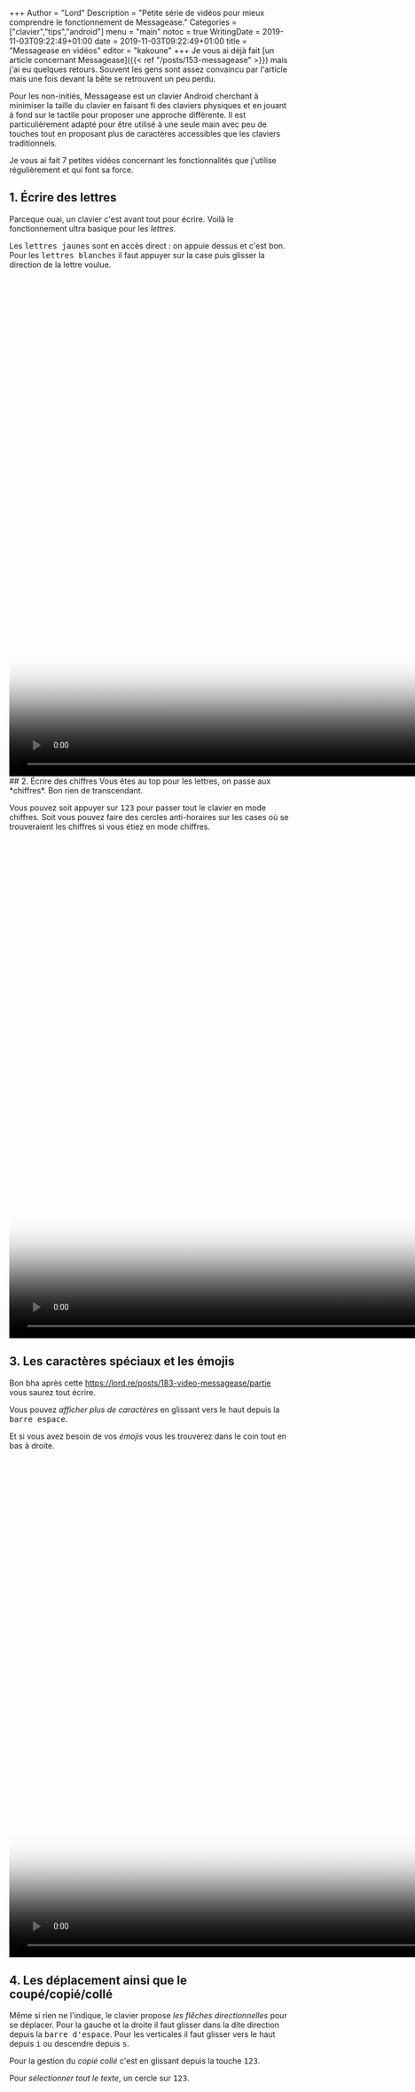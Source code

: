 +++
Author = "Lord"
Description = "Petite série de vidéos pour mieux comprendre le fonctionnement de Messagease."
Categories = ["clavier","tips","android"]
menu = "main"
notoc = true
WritingDate = 2019-11-03T09:22:49+01:00
date = 2019-11-03T09:22:49+01:00
title = "Messagease en vidéos"
editor = "kakoune"
+++
Je vous ai déjà fait [un article concernant Messagease]({{< ref "/posts/153-messagease" >}}) mais j'ai eu quelques retours.
Souvent les gens sont assez convaincu par l'article mais une fois devant la bête se retrouvent un peu perdu.

Pour les non-initiés, Messagease est un clavier Android cherchant à minimiser la taille du clavier en faisant fi des claviers physiques et en jouant à fond sur le tactile pour proposer une approche différente.
Il est particulièrement adapté pour être utilisé à une seule main avec peu de touches tout en proposant plus de caractères accessibles que les claviers traditionnels.

Je vous ai fait 7 petites vidéos concernant les fonctionnalités que j'utilise régulièrement et qui font sa force.

## 1. Écrire des lettres
Parceque ouai, un clavier c'est avant tout pour écrire.
Voilà le fonctionnement ultra basique pour les *lettres*.

Les <samp>lettres jaunes</samp> sont en accès direct : on appuie dessus et c'est bon.
Pour les <samp>lettres blanches</samp> il faut appuyer sur la case puis glisser la direction de la lettre voulue.
<div style="max-width:80%">
<video controls preload="metadata" height="900" poster="https://lord.re/posts/183-video-messagease/vid.png">
 <source type="video/webm" src="https://lord.re/posts/183-video-messagease/partie1.webm">
 <source type="video/mp4" src="https://lord.re/posts/183-video-messagease/partie1.mp4">
</video>
</div>
## 2. Écrire des chiffres
Vous êtes au top pour les lettres, on passe aux *chiffres*.
Bon rien de transcendant.

Vous pouvez soit appuyer sur <samp>123</samp> pour passer tout le clavier en mode chiffres.
Soit vous pouvez faire des cercles anti-horaires sur les cases où se trouveraient les chiffres si vous étiez en mode chiffres.

<div style="max-width:80%">
<video controls preload="metadata" height="900" poster="https://lord.re/posts/183-video-messagease/vid.png">
 <source src="https://lord.re/posts/183-video-messagease/partie2.webm">
 <source src="https://lord.re/posts/183-video-messagease/partie2.mp4">
</video>
</div>

## 3. Les caractères spéciaux et les émojis
Bon bha après cette https://lord.re/posts/183-video-messagease/partie vous saurez tout écrire.

Vous pouvez *afficher plus de caractères* en glissant vers le haut depuis la <samp>barre espace</samp>.

Et si vous avez besoin de vos *émojis* vous les trouverez dans le coin tout en bas à droite.

<div style="max-width:80%">
<video controls preload="metadata" height="900" poster="https://lord.re/posts/183-video-messagease/vid.png">
 <source src="https://lord.re/posts/183-video-messagease/partie3.webm">
 <source src="https://lord.re/posts/183-video-messagease/partie3.mp4">
</video>
</div>

## 4. Les déplacement ainsi que le coupé/copié/collé
Même si rien ne l'indique, le clavier propose *les flêches directionnelles* pour se déplacer.
Pour la gauche et la droite il faut glisser dans la dite direction depuis la <samp>barre d'espace</samp>.
Pour les verticales il faut glisser vers le haut depuis <samp>i</samp> ou descendre depuis <samp>s</samp>.

Pour la gestion du *copié collé* c'est en glissant depuis la touche <samp>123</samp>.

Pour *sélectionner tout le texte*, un cercle sur <samp>123</samp>.

<div style="max-width:80%">
<video controls preload="metadata" height="900" poster="https://lord.re/posts/183-video-messagease/vid.png">
 <source src="https://lord.re/posts/183-video-messagease/partie4.webm">
 <source src="https://lord.re/posts/183-video-messagease/partie4.mp4">
</video>
</div>

## 5. Les textes prédéfinies
Il est effectivement possible d'enregistrer des *phrases prédifinies* que vous écrivez souvent pour pouvoir les ressortir en deux secondes (une adresse pour le GPS, un message parceque vous conduisez, ce genre de trucs).
Un appui long sur <samp>123</samp> puis vous glissez sur l'une des neuf cases.

Pour *les définir*, il vous suffit d'écrire le texte, le sélectionner et faire comme si vous vouliez poser une phrase prédifinie.
Le fait d'avoir un texte sélectionné remplacera le texte existant par le nouveau.

Et d'ailleurs en passant, si les 9 de base ne vous suffise pas, en appuyant au préalable sur <samp>123</samp> vous aurez accès à 9 de plus.

<div style="max-width:80%">
<video controls preload="metadata" height="900" poster="https://lord.re/posts/183-video-messagease/vid.png">
 <source src="https://lord.re/posts/183-video-messagease/partie5.webm">
 <source src="https://lord.re/posts/183-video-messagease/partie5.mp4">
</video>
</div>

## 6. La taille du clavier et son placement
Un des avantages de Messagease est le fait d'être tout petit.
Mais pour aller plus loin on peut altérer sa taille pour mieux s'*adapter à votre morphologie*.

Pour ça il faut glisser sur le bouton de la <samp>main</samp> de haut en bas pour changer la taille ou bien de gauche à droite pour décaler le clavier.

<div style="max-width:80%">
<video controls preload="metadata" height="900" poster="https://lord.re/posts/183-video-messagease/vid.png">
 <source src="https://lord.re/posts/183-video-messagease/partie6.webm">
 <source src="https://lord.re/posts/183-video-messagease/partie6.mp4">
</video>
</div>

## 7. Les touches modificatrices et les diacritiques
Si vous êtes dans une des rares applis nécessitant de faire du <samp>Ctrl</samp>, <samp>Alt</samp> ou <samp>Echap</samp>, vous aurez ce qu'il vous faut, même si l'appli n'a rien de prévu.

Vous pouvez également faire des accents et autres symboles en entrant une lettre puis en glissant en diagonale vers le haut à gauche sur la touche <samp>a</samp>.
Bon vous remarquerez que je suis pas très doué pour ça… je ne m'en sert pas.

<div style="max-width:80%">
<video controls preload="metadata" height="900" poster="https://lord.re/posts/183-video-messagease/vid.png">
 <source src="https://lord.re/posts/183-video-messagease/partie7.webm">
 <source src="https://lord.re/posts/183-video-messagease/partie7.mp4">
</video>
</div>

-----------

Bon j'espère qu'avec ces vidéos vous voyez un peu mieux le fonctionnement de la bête et avec un peu de bol vous aurez appris un truc ou deux.

Certaines fonctionnalités que je vous ai montré nécessitent d'être activées dans les options du clavier (en appuyant longuement sur la <samp>main</samp>).

Il en existe d'autres mais si vous maîtrisez ça vous serez déjà un pro de l'affaire.

Perso je n'affiche même plus les lettres qui ont tendance à me pertuber plus qu'autre chose.
Et le plus dur est d'arriver à trouver la bonne taille et le bon placement du clavier quand on change de téléphone (ce que je n'ai pas encore trouvé avec ce nouveau téléphone).

Bon j'espère que ce format vidéo est suffisamment parlant (haha c'est muet), le découpage a été laborieux (depuis le téléphone).
Les vidéos sont en format av1 et h264.
Voilà tout.
